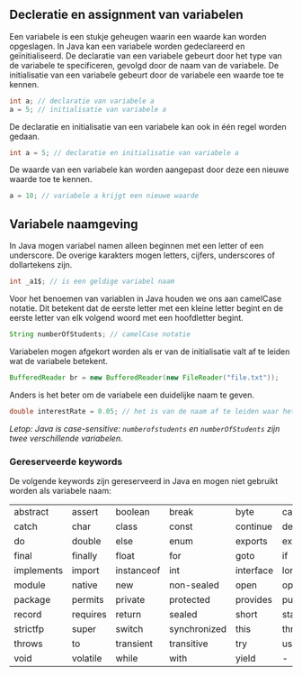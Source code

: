 ## Decleratie en assignment van variabelen
Een variabele is een stukje geheugen waarin een waarde kan worden opgeslagen. In Java kan een variabele worden gedeclareerd en geïnitialiseerd. De declaratie van een variabele gebeurt door het type van de variabele te specificeren, gevolgd door de naam van de variabele. De initialisatie van een variabele gebeurt door de variabele een waarde toe te kennen.
```java
int a; // declaratie van variabele a
a = 5; // initialisatie van variabele a
```
De declaratie en initialisatie van een variabele kan ook in één regel worden gedaan.
```java
int a = 5; // declaratie en initialisatie van variabele a
```
De waarde van een variabele kan worden aangepast door deze een nieuwe waarde toe te kennen.
```java
a = 10; // variabele a krijgt een nieuwe waarde
```

## Variabele naamgeving
In Java mogen variabel namen alleen beginnen met een letter of een underscore. De overige karakters
mogen letters, cijfers, underscores of dollartekens zijn.
```Java
int _a1$; // is een geldige variabel naam
```
Voor het benoemen van variablen in Java houden we ons aan camelCase notatie. Dit betekent dat de
eerste letter met een kleine letter begint en de eerste letter van elk volgend woord met een hoofdletter begint.
```java
String numberOfStudents; // camelCase notatie
```
Variabelen mogen afgekort worden als er van de initialisatie valt af te leiden wat de variabele betekent.
```java
BufferedReader br = new BufferedReader(new FileReader("file.txt"));
```
Anders is het beter om de variabele een duidelijke naam te geven.
```java
double interestRate = 0.05; // het is van de naam af te leiden waar het voor bedoeld is
```
*Letop: Java is case-sensitive: `numberofstudents` en `numberOfStudents` zijn twee verschillende variabelen.*

### Gereserveerde keywords
De volgende keywords zijn gereserveerd in Java en mogen niet gebruikt worden als variabele naam:

|   |   |   |   |   |   |
|---|---|---|---|---|---|
| abstract | assert | boolean | break | byte | case |
| catch | char | class | const | continue | default |
| do | double | else | enum | exports | extends |
| final | finally | float | for | goto | if |
| implements | import | instanceof | int | interface | long |
| module | native | new | non-sealed | open | opens |
| package | permits | private | protected | provides | public |
| record | requires | return | sealed | short | static |
| strictfp | super | switch | synchronized | this | throw |
| throws | to | transient | transitive | try | uses | var |
| void | volatile | while | with | yield | -